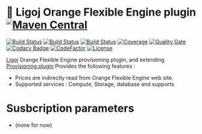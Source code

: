 # :link: Ligoj Orange Flexible Engine plugin [![Maven Central](https://maven-badges.herokuapp.com/maven-central/org.ligoj.plugin/plugin-fe/badge.svg)](https://maven-badges.herokuapp.com/maven-central/org.ligoj.plugin/plugin-fe)

[![Build Status](https://app.travis-ci.com/github/ligoj/plugin-fe.svg?branch=master)](https://app.travis-ci.com/github/ligoj/plugin-fe)
[![Build Status](https://circleci.com/gh/ligoj/plugin-fe.svg?style=svg)](https://circleci.com/gh/ligoj/plugin-fe)
[![Build Status](https://ci.appveyor.com/api/projects/status/ab9k0b2nt31kk705?svg=true)](https://ci.appveyor.com/project/ligoj/plugin-fe/branch/master)
[![Coverage](https://sonarcloud.io/api/project_badges/measure?project=org.ligoj.plugin%3Aplugin-fe&metric=coverage)](https://sonarcloud.io/dashboard?id=org.ligoj.plugin%3Aplugin-fe)
[![Quality Gate](https://sonarcloud.io/api/project_badges/measure?metric=alert_status&project=org.ligoj.plugin:plugin-fe)](https://sonarcloud.io/dashboard/index/org.ligoj.plugin:plugin-fe)
[![Codacy Badge](https://api.codacy.com/project/badge/Grade/c3b5e576ee87482d96ed03794be12004)](https://www.codacy.com/gh/ligoj/plugin-fe?utm_source=github.com&amp;utm_medium=referral&amp;utm_content=ligoj/plugin-fe&amp;utm_campaign=Badge_Grade)
[![CodeFactor](https://www.codefactor.io/repository/github/ligoj/plugin-fe/badge)](https://www.codefactor.io/repository/github/ligoj/plugin-fe)
[![License](http://img.shields.io/:license-mit-blue.svg)](http://fabdouglas.mit-license.org/)

[Ligoj](https://github.com/ligoj/ligoj) Orange Flexible Engine provisioning plugin, and extending [Provisioning plugin](https://github.com/ligoj/plugin-prov)
Provides the following features :
- Prices are indirectly read from Orange Flexible Engine web site.
- Supported services : Compute, Storage, database and supports

# Susbcription parameters
* (none for now)
